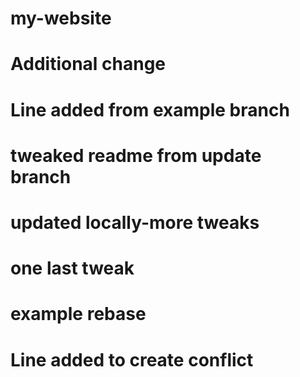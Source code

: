 # my-website

# Additional change

# Line added from example branch

# tweaked readme from update branch

# updated locally-more tweaks

# one last tweak


# example rebase

# Line added to create conflict

